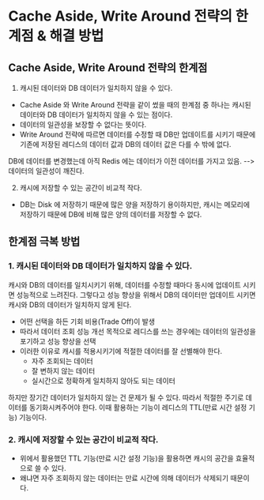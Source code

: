 # Cache Aside, Write Around 전략의 한계점 & 해결 방법

## Cache Aside, Write Around 전략의 한계점

1. 캐시된 데이터와 DB 데이터가 일치하지 않을 수 있다.
- Cache Aside 와 Write Around 전략을 같이 썼을 때의 한계점 중 하나는 캐시된 데이터와 DB 데이터가 일치하지 않을 수 있는 점이다. 
- 데이터의 일관성을 보장할 수 없다는 뜻이다.
- Write Around 전략에 따르면 데이터를 수정할 때 DB만 업데이트를 시키기 때문에 기존에 저장된 레디스의 데이터 값과 DB의 데이터 값은 다를 수 밖에 없다.

DB에 데이터를 변경했는데 아직 Redis 에는 데이터가 이전 데이터를 가지고 있음. --> 데이터의 일관성이 깨진다.

2. 캐시에 저장할 수 있는 공간이 비교적 작다.
- DB는 Disk 에 저장하기 때문에 많은 양을 저장하기 용이하지만, 캐시는 메모리에 저장하기 때문에 DB에 비해 많은 양의 데이터를 저장할 수 없다.

## 한계점 극복 방법
### 1. 캐시된 데이터와 DB 데이터가 일치하지 않을 수 있다.
캐시와 DB의 데이터를 일치시키기 위해, 데이터를 수정할 때마다 동시에 업데이트 시키면 성능적으로 느려진다. 그렇다고 성능 향상을 위해서 DB의 데이터만 업데이트 시키면 캐시와 DB의 데이터가 일치하지 않게 된다.
- 어떤 선택을 하든 기회 비용(Trade Off)이 발생
- 따라서 데이터 조회 성능 개선 목적으로 레디스를 쓰는 경우에는 데이터의 일관성을 포기하고 성능 향상을 선택
- 이러한 이유로 캐시를 적용시키기에 적절한 데이터를 잘 선별해야 한다.
  - 자주 조회되는 데이터
  - 잘 변하지 않는 데이터
  - 실시간으로 정확하게  일치하지 않아도 되는 데이터

하지만 장기간 데이터가 일치하지 않는 건 문제가 될 수 있다. 따라서 적절한 주기로 데이터를 동기화시켜주어야 한다. 
이때 활용하는 기능이 레디스의 TTL(만료 시간 설정 기능) 기능이다.


### 2. 캐시에 저장할 수 있는 공간이 비교적 작다.
- 위에서 활용했던 TTL 기능(만료 시간 설정 기능)을 활용하면 캐시의 공간을 효율적으로 쓸 수 있다. 
- 왜냐면 자주 조회하지 않는 데이터는 만료 시간에 의해 데이터가 삭제되기 때문이다. 
